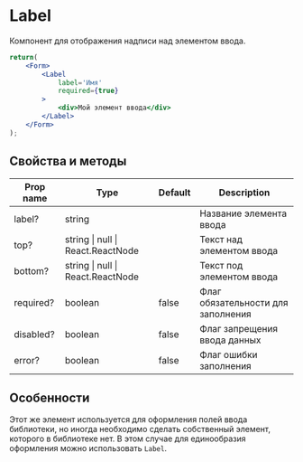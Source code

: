 # Label
Компонент для отображения надписи над элементом ввода.

```jsx
return(
    <Form>
        <Label
            label='Имя'
            required={true}
        >
            <div>Мой элемент ввода</div>
        </Label>
    </Form>
);
```

## Свойства и методы
|Prop name|Type|Default|Description|
|---------|----|-------|-----------|
|label?|string||Название элемента ввода|
|top?|string \| null \| React.ReactNode||Текст над элементом ввода|
|bottom?|string \| null \| React.ReactNode||Текст под элементом ввода|
|required?|boolean|false|Флаг обязательности для заполнения|
|disabled?|boolean|false|Флаг запрещения ввода данных|
|error?|boolean|false|Флаг ошибки заполнения|

## Особенности
Этот же элемент используется для оформления полей ввода библиотеки, но иногда необходимо сделать собственный элемент, которого в библиотеке нет. В этом случае для единообразия оформления можно использовать `Label`.